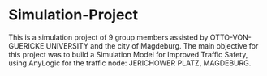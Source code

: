 # Simulation-Project
This is a simulation project of 9 group members assisted by OTTO-VON-GUERICKE UNIVERSITY and the city of Magdeburg. 
The main objective for this project was to build a Simulation Model for Improved Traffic Safety, 
using AnyLogic for the traffic node: JERICHOWER PLATZ, MAGDEBURG.
